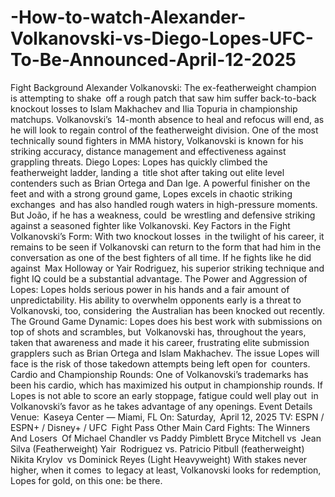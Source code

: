 # -How-to-watch-Alexander-Volkanovski-vs-Diego-Lopes-UFC-To-Be-Announced-April-12-2025

Fight Background
Alexander Volkanovski: The ex-featherweight champion is attempting to shake off a rough patch that saw him suffer back-to-back knockout losses to Islam Makhachev and Ilia Topuria in championship matchups. Volkanovski’s 14-month absence to heal and refocus will end, as he will look to regain control of the featherweight division. One of the most technically sound fighters in MMA history, Volkanovski is known for his striking accuracy, distance management and effectiveness against grappling threats.
Diego Lopes: Lopes has quickly climbed the featherweight ladder, landing a title shot after taking out elite level contenders such as Brian Ortega and Dan Ige. A powerful finisher on the feet and with a strong ground game, Lopes excels in chaotic striking exchanges and has also handled rough waters in high-pressure moments. But João, if he has a weakness, could be wrestling and defensive striking against a seasoned fighter like Volkanovski.
Key Factors in the Fight
Volkanovski’s Form: With two knockout losses in the twilight of his career, it remains to be seen if Volkanovski can return to the form that had him in the conversation as one of the best fighters of all time. If he fights like he did against Max Holloway or Yair Rodriguez, his superior striking technique and fight IQ could be a substantial advantage.
The Power and Aggression of Lopes: Lopes holds serious power in his hands and a fair amount of unpredictability. His ability to overwhelm opponents early is a threat to Volkanovski, too, considering the Australian has been knocked out recently.
The Ground Game Dynamic: Lopes does his best work with submissions on top of shots and scrambles, but Volkanovski has, throughout the years, taken that awareness and made it his career, frustrating elite submission grapplers such as Brian Ortega and Islam Makhachev. The issue Lopes will face is the risk of those takedown attempts being left open for counters.
Cardio and Championship Rounds: One of Volkanovski’s trademarks has been his cardio, which has maximized his output in championship rounds. If Lopes is not able to score an early stoppage, fatigue could well play out in Volkanovski’s favor as he takes advantage of any openings.
Event Details
Venue: Kaseya Center — Miami, FL
On: Saturday, April 12, 2025
TV: ESPN / ESPN+ / Disney+ / UFC Fight Pass
Other Main Card Fights:
The Winners And Losers Of Michael Chandler vs Paddy Pimblett
Bryce Mitchell vs Jean Silva (Featherweight)
Yair Rodriguez vs. Patricio Pitbull (featherweight)
Nikita Krylov vs Dominick Reyes (Light Heavyweight)
With stakes never higher, when it comes to legacy at least, Volkanovski looks for redemption, Lopes for gold, on this one: be there.
